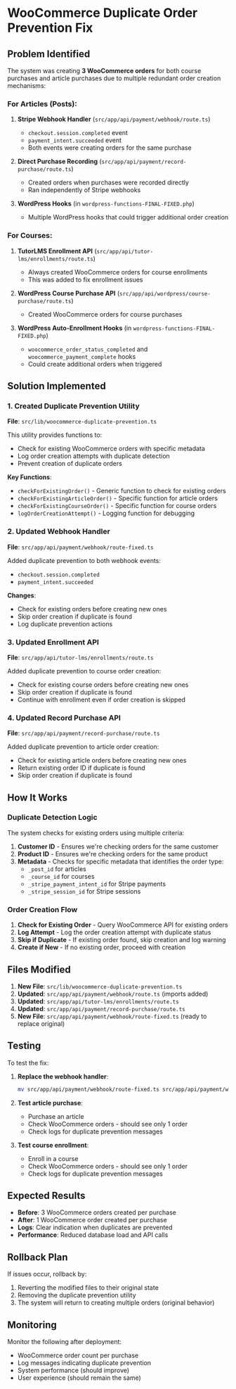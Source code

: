 # WooCommerce Duplicate Order Prevention Fix

## Problem Identified

The system was creating **3 WooCommerce orders** for both course purchases and article purchases due to multiple redundant order creation mechanisms:

### For Articles (Posts):
1. **Stripe Webhook Handler** (`src/app/api/payment/webhook/route.ts`)
   - `checkout.session.completed` event
   - `payment_intent.succeeded` event
   - Both events were creating orders for the same purchase

2. **Direct Purchase Recording** (`src/app/api/payment/record-purchase/route.ts`)
   - Created orders when purchases were recorded directly
   - Ran independently of Stripe webhooks

3. **WordPress Hooks** (in `wordpress-functions-FINAL-FIXED.php`)
   - Multiple WordPress hooks that could trigger additional order creation

### For Courses:
1. **TutorLMS Enrollment API** (`src/app/api/tutor-lms/enrollments/route.ts`)
   - Always created WooCommerce orders for course enrollments
   - This was added to fix enrollment issues

2. **WordPress Course Purchase API** (`src/app/api/wordpress/course-purchase/route.ts`)
   - Created WooCommerce orders for course purchases

3. **WordPress Auto-Enrollment Hooks** (in `wordpress-functions-FINAL-FIXED.php`)
   - `woocommerce_order_status_completed` and `woocommerce_payment_complete` hooks
   - Could create additional orders when triggered

## Solution Implemented

### 1. Created Duplicate Prevention Utility
**File**: `src/lib/woocommerce-duplicate-prevention.ts`

This utility provides functions to:
- Check for existing WooCommerce orders with specific metadata
- Log order creation attempts with duplicate detection
- Prevent creation of duplicate orders

**Key Functions**:
- `checkForExistingOrder()` - Generic function to check for existing orders
- `checkForExistingArticleOrder()` - Specific function for article orders
- `checkForExistingCourseOrder()` - Specific function for course orders
- `logOrderCreationAttempt()` - Logging function for debugging

### 2. Updated Webhook Handler
**File**: `src/app/api/payment/webhook/route-fixed.ts`

Added duplicate prevention to both webhook events:
- `checkout.session.completed`
- `payment_intent.succeeded`

**Changes**:
- Check for existing orders before creating new ones
- Skip order creation if duplicate is found
- Log duplicate prevention actions

### 3. Updated Enrollment API
**File**: `src/app/api/tutor-lms/enrollments/route.ts`

Added duplicate prevention to course order creation:
- Check for existing course orders before creating new ones
- Skip order creation if duplicate is found
- Continue with enrollment even if order creation is skipped

### 4. Updated Record Purchase API
**File**: `src/app/api/payment/record-purchase/route.ts`

Added duplicate prevention to article order creation:
- Check for existing article orders before creating new ones
- Return existing order ID if duplicate is found
- Skip order creation if duplicate is found

## How It Works

### Duplicate Detection Logic

The system checks for existing orders using multiple criteria:

1. **Customer ID** - Ensures we're checking orders for the same customer
2. **Product ID** - Ensures we're checking orders for the same product
3. **Metadata** - Checks for specific metadata that identifies the order type:
   - `_post_id` for articles
   - `_course_id` for courses
   - `_stripe_payment_intent_id` for Stripe payments
   - `_stripe_session_id` for Stripe sessions

### Order Creation Flow

1. **Check for Existing Order** - Query WooCommerce API for existing orders
2. **Log Attempt** - Log the order creation attempt with duplicate status
3. **Skip if Duplicate** - If existing order found, skip creation and log warning
4. **Create if New** - If no existing order, proceed with creation

## Files Modified

1. **New File**: `src/lib/woocommerce-duplicate-prevention.ts`
2. **Updated**: `src/app/api/payment/webhook/route.ts` (imports added)
3. **Updated**: `src/app/api/tutor-lms/enrollments/route.ts`
4. **Updated**: `src/app/api/payment/record-purchase/route.ts`
5. **New File**: `src/app/api/payment/webhook/route-fixed.ts` (ready to replace original)

## Testing

To test the fix:

1. **Replace the webhook handler**:
   ```bash
   mv src/app/api/payment/webhook/route-fixed.ts src/app/api/payment/webhook/route.ts
   ```

2. **Test article purchase**:
   - Purchase an article
   - Check WooCommerce orders - should see only 1 order
   - Check logs for duplicate prevention messages

3. **Test course enrollment**:
   - Enroll in a course
   - Check WooCommerce orders - should see only 1 order
   - Check logs for duplicate prevention messages

## Expected Results

- **Before**: 3 WooCommerce orders created per purchase
- **After**: 1 WooCommerce order created per purchase
- **Logs**: Clear indication when duplicates are prevented
- **Performance**: Reduced database load and API calls

## Rollback Plan

If issues occur, rollback by:
1. Reverting the modified files to their original state
2. Removing the duplicate prevention utility
3. The system will return to creating multiple orders (original behavior)

## Monitoring

Monitor the following after deployment:
- WooCommerce order count per purchase
- Log messages indicating duplicate prevention
- System performance (should improve)
- User experience (should remain the same)
